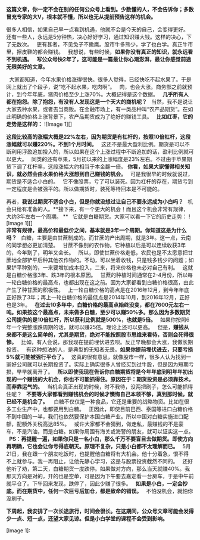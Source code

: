 **这篇文章，你一定不会在别的任何公众号上看到。少数懂的人，不会告诉你；多数冒充专家的大V，根本就不懂，所以也无从提前预告这样的机会。**
  
  
很多人相信，如果自己早一点看到机遇，他就不会是今天的自己，会变得更好。
 
还有一些人，永远是5分钟热，决心好好学习，通过知识赚大钱。这样的决心，下了无数次。
 
更有甚者，不见兔子不撒鹰。股市牛多熊少，学了也白学。真正牛市里，擦皮鞋的都会赚钱。
 
我想说，有些时候，**如果你没有真正的知识，就永远看不到机遇。**
 
**写公众号快2年了，这可能是一篇最让你心潮澎湃，最让你感觉前途无限美好的文章。**
  
 
大家都知道，今年水果价格涨得很快。很多人觉得，已经快吃不起水果了。于是网上就出了个段子，说“吃不起水果，吃肉啊”。
 
肉，也会大涨。商务部之前就预计，到今年年底，猪肉价格至少上涨70%。大概记得是这个数据。
 
**几乎所有人都在抱怨。除了抱怨，有没有人发现这是一个天大的商机呢？**
 
当然，我不是说让大家去种水果，或者去当商贩。在金融市场上，有一类品种叫“农产品期货”。在如此明确的价格上涨背景下，农产品期货成为了绝好的赚钱工具。
 
**比如红枣，它的走势是这样的：**
![Image 1][]
  
**这段比较高的涨幅大概是22%左右，因为期货是有杠杆的，按照10倍杠杆，这段涨幅就可以赚220%。不到1个月时间。**
 
这还不是最大盈利比例。期货是可以不断利用浮盈追加投入的，所以如果在这个上涨过程中不断追加的话，盈利比例就可以更大。
 
同类的还有苹果，5月初以来的上涨幅度是23%左右。不过由于苹果期货下调了杠杆率，这段涨幅大约相当于本金翻一倍。
**你看，如果大家懂得相关知识，就必然会由水果价格大涨想到自己赚钱的机会。**
 
可是我很早的时候就说过，期货是不适合小白的。
 
它不像股票，亏了可以装死。因为杠杆的存在，期货亏到一定程度是会被强平的。所以做期货时，装死等待回本是不可能的。
  
再者，**我说过期货不适合小白，但是你就没想过让自己不要永远成为小白吗？**
 
机会只给有准备的人。**接下来，有一个更大的机会！而且这个机会非常有规律，大约3年左右一个周期。 **
 
它就是白糖期货。大家可以看一下它的历史走势：
![Image 1][]
   
**非常有规律，最高价和最低价之间，基本就是3年一个周期。你知道这是为什么吗？**
 
白糖，主要是由甘蔗制成的。而甘蔗的产出周期，就是3年。这一点，云南的同学想必更加清楚。
 
甘蔗不像别的农作物，它种植以后是可以连续收获3年的，今年割了，明年又会长。
 
所以，即使甘蔗价格走低，农民也是不太愿意把甘蔗地全部铲平后种其他农作物的。不动，可以坐着收钱，只是钱多钱少的问题；如果铲平种别的，一来要增加成本投入，二来，将来价格也未必对自己有利。
 
这就是白糖价格涨3年、跌3年的根本原因。
 
甘蔗的种植时间通常在2-4月份，所以每一轮白糖价格的最高点，也都出现在这之前。因为大家都看到白糖价格很高，由此产生了种甘蔗的积极性。
 
上一轮白糖价格的高点是在2016年12月，到今年年底正好跌了3年；再上一轮白糖价格的最低点是2014年10月，到2016年12月，正好也是3年。
 
**在过去10多年中，白糖价格的最高点始终没变，都在7600元左右一吨。如果按这个最高点，未来做多白糖，至少可以赚50%多。那么因为多数期货公司提供的是10倍杠杆，所以获利比例就是500%，也就是5倍。**
 
如果你按照6年一个完整涨跌周期的话，就可以赚25倍。理论上还可以更高。
 
但是，**赚钱从来都不是这么简单的，尤其是期货，绝对不能按照股市思维来看待，否则会死得很惨。**
 
比如，有人会说，那我现在提前埋伏进去呗。反正早晚都会大涨，我做长期投资。
 
有这种想法的人，是典型的无知者无畏。**如果你提前埋伏进去，只要亏损5%就可能被强行平仓了。**
 
这真的很有意思，就像股市一样，很多人认为找到一家好公司就可以长期投资了。实际上确实很多人曾经买到过牛股，但是因为短期亏损，早早就离开了。
 
**所以即使我现在告诉你白糖期货将是今年年底到明年年初出现的一个赚钱的大机会，你也不可能抓得住。原因在于：期货投资是必须靠技术，而非靠运气的。**
 
当机会真正出现的时候，时不我待，没两把刷子，怎么可能抓得住呢？
 
**不要等大家都看到赚钱机会的时候才懊悔自己本领不够，真到那时候，就已经不是机会了。** 
 
白糖不仅仅是一种食品，它还是重要的战略物资。比如在很多工业生产中，也都要用到白糖。
 
正因此，即使目前巴西、泰国等进口白糖价格不到中国的一半，我们也依然要保护本国白糖产业。所以中国对白糖实施进口配额，配额外关税高达85%。
 
或许大家都不会猜到，做走私，最赚钱的不是豪车，不是汽油，而是白糖。如果你周围有海关或海警的朋友，就可以证实这一点。
 
**PS：再提醒一遍，如果你只是一名小白，那么千万不要盲目去做期货。即使方向再明确，它也会让你亏得底朝天。原理不复杂，只是小白都不太理解而已。**
 
5月21日，我在跟一个朋友吃饭时，也提醒他白糖将有大机会。他十分着急，恨不得不上就参与。我一再阻止，让他先静心学习，这是与股票投资截然不同的。
 
还好他听了劝，第二天，白糖期货一度跌停。如果做对方向，那么当天就赚40%。我那天方向是对的，开的也是空单，可是因为下午要去嘉定看一台房车，于是中午前就平仓了。下午回来发现，跌停了，因此少赚了很多。
 
**如果是小白，一定会抄底。而在期货中，任何一次巨亏后加仓，都是致命的错误。**
 
不怕没机会，就怕你没刷子。
  
**下周起，我安排了一次长途旅行，时间会很长。在这期间，公众号文章可能会发得少一点、短一点，还望大家见谅。但是小白学堂的课程不会受到影响。**

[Image 1]: 